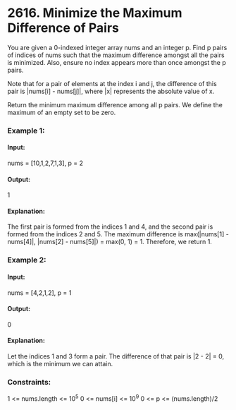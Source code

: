 # 2616. Minimize the Maximum Difference of Pairs
You are given a 0-indexed integer array nums and an integer p. Find p pairs of indices of nums such that the maximum difference amongst all the pairs is minimized. Also, ensure no index appears more than once amongst the p pairs.

Note that for a pair of elements at the index i and j, the difference of this pair is |nums[i] - nums[j]|, where |x| represents the absolute value of x.

Return the minimum maximum difference among all p pairs. We define the maximum of an empty set to be zero.

### Example 1:
#### Input: 
nums = [10,1,2,7,1,3], p = 2
#### Output: 
1
#### Explanation:
The first pair is formed from the indices 1 and 4, and the second pair is formed from the indices 2 and 5. 
The maximum difference is max(|nums[1] - nums[4]|, |nums[2] - nums[5]|) = max(0, 1) = 1. Therefore, we return 1.

### Example 2:
#### Input: 
nums = [4,2,1,2], p = 1
#### Output: 
0
#### Explanation:
Let the indices 1 and 3 form a pair. The difference of that pair is |2 - 2| = 0, which is the minimum we can attain.
 
### Constraints:
1 <= nums.length <= $`10^5`$
0 <= nums[i] <= $`10^9`$
0 <= p <= (nums.length)/2

